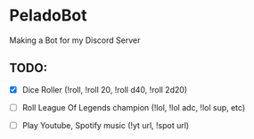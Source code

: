 # PeladoBot

Making a Bot for my Discord Server

## TODO:

* [x] Dice Roller (!roll, !roll 20, !roll d40, !roll 2d20)

* [ ] Roll League Of Legends champion (!lol, !lol adc, !lol sup, etc)

* [ ] Play Youtube, Spotify music (!yt url, !spot url) 